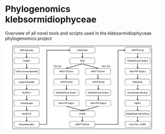 # Phylogenomics klebsormidiophyceae
Overview of all novel tools and scripts used in the klebsormidiophyceae phylogenomics project



![alt text](Sources/Images/Phylogenomic_Klebso_Pipeline_1500_815.png?raw=True "Pipeline")

